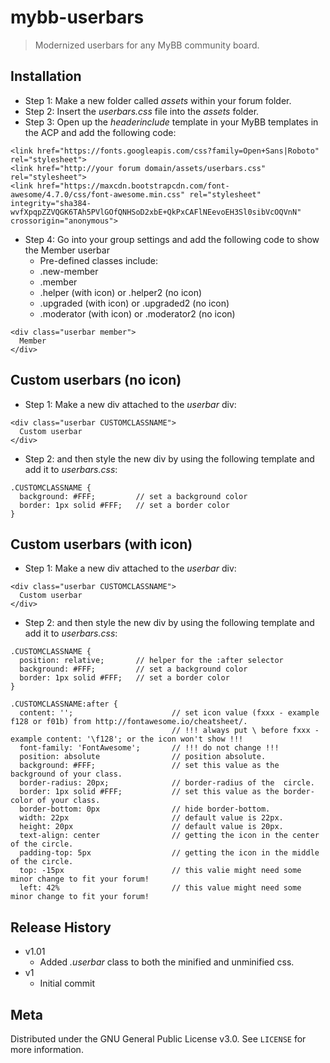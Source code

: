 # mybb-userbars
> Modernized userbars for any MyBB community board.

## Installation
* Step 1: Make a new folder called *assets* within your forum folder.
* Step 2: Insert the *userbars.css* file into the *assets* folder.
* Step 3: Open up the *headerinclude* template in your MyBB templates in the ACP and add the following code:
```
<link href="https://fonts.googleapis.com/css?family=Open+Sans|Roboto" rel="stylesheet"> 
<link href="http://your forum domain/assets/userbars.css" rel="stylesheet"> 
<link href="https://maxcdn.bootstrapcdn.com/font-awesome/4.7.0/css/font-awesome.min.css" rel="stylesheet" integrity="sha384-wvfXpqpZZVQGK6TAh5PVlGOfQNHSoD2xbE+QkPxCAFlNEevoEH3Sl0sibVcOQVnN" crossorigin="anonymous">
```
* Step 4: Go into your group settings and add the following code to show the Member userbar
  * Pre-defined classes include:
  * .new-member
  * .member
  * .helper (with icon) or .helper2 (no icon)
  * .upgraded (with icon) or .upgraded2 (no icon)
  * .moderator (with icon) or .moderator2 (no icon)
```
<div class="userbar member">
  Member
</div>
```

## Custom userbars (no icon)
* Step 1: Make a new div attached to the *userbar* div:
```
<div class="userbar CUSTOMCLASSNAME">
  Custom userbar
</div>
```
* Step 2: and then style the new div by using the following template and add it to *userbars.css*:
```
.CUSTOMCLASSNAME {
  background: #FFF;         // set a background color
  border: 1px solid #FFF;   // set a border color
}
```

## Custom userbars (with icon)
* Step 1: Make a new div attached to the *userbar* div:
```
<div class="userbar CUSTOMCLASSNAME">
  Custom userbar
</div>
```
* Step 2: and then style the new div by using the following template and add it to *userbars.css*:
```
.CUSTOMCLASSNAME {
  position: relative;       // helper for the :after selector
  background: #FFF;         // set a background color
  border: 1px solid #FFF;   // set a border color
}

.CUSTOMCLASSNAME:after {
  content: '';                      // set icon value (fxxx - example f128 or f01b) from http://fontawesome.io/cheatsheet/.
                                    // !!! always put \ before fxxx - example content: '\f128'; or the icon won't show !!!
  font-family: 'FontAwesome';       // !!! do not change !!!
  position: absolute                // position absolute.
  background: #FFF;                 // set this value as the background of your class.
  border-radius: 20px;              // border-radius of the  circle.
  border: 1px solid #FFF;           // set this value as the border-color of your class.
  border-bottom: 0px                // hide border-bottom.
  width: 22px                       // default value is 22px.
  height: 20px                      // default value is 20px.
  text-align: center                // getting the icon in the center of the circle.
  padding-top: 5px                  // getting the icon in the middle of the circle.
  top: -15px                        // this valie might need some minor change to fit your forum!
  left: 42%                         // this value might need some minor change to fit your forum!
```

## Release History


* v1.01
    * Added *.userbar* class to both the minified and unminified css.
* v1
    * Initial commit

## Meta

Distributed under the GNU General Public License v3.0. See ``LICENSE`` for more information.
